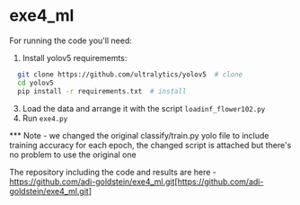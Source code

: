 # exe4_ml

For running the code you'll need:

1. Install yolov5 requirememts:
```bash
  git clone https://github.com/ultralytics/yolov5  # clone
  cd yolov5
  pip install -r requirements.txt  # install
```
3. Load the data and arrange it with the script `loadinf_flower102.py`
4. Run `exe4.py`

*** Note - we changed the original classify/train.py yolo file to include training accuracy for each epoch, the changed script is attached but there's no problem to use the original one 

The repository including the code and results are here - https://github.com/adi-goldstein/exe4_ml.git[https://github.com/adi-goldstein/exe4_ml.git]

